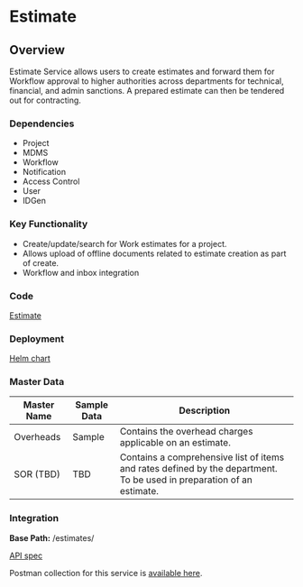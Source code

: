 # Estimate

## Overview

Estimate Service allows users to create estimates and forward them for Workflow approval to higher authorities across departments for technical, financial, and admin sanctions. A prepared estimate can then be tendered out for contracting.

### Dependencies

* Project
* MDMS
* Workflow
* Notification
* Access Control
* User
* IDGen

### Key Functionality

* Create/update/search for Work estimates for a project.&#x20;
* Allows upload of offline documents related to estimate creation as part of create.
* Workflow and inbox integration

### Code

[Estimate](https://github.com/egovernments/DIGIT-Works/tree/master/backend/estimates)

### Deployment

[Helm chart](https://github.com/egovernments/DIGIT-DevOps/tree/digit-works/deploy-as-code/helm/charts/digit-works/backend/estimates)

### Master Data

| Master Name | Sample Data | Description                                                                                                           |
| ----------- | ----------- | --------------------------------------------------------------------------------------------------------------------- |
| Overheads   | Sample      | Contains the overhead charges applicable on an estimate.                                                              |
| SOR (TBD)   | TBD         | Contains a comprehensive list of items and rates defined by the department. To be used in preparation of an estimate. |

### Integration

**Base Path:** /estimates/

[API spec](../architecture/low-level-design/services/estimates.md#api-contract-link)

Postman collection for this service is [available here](https://raw.githubusercontent.com/egovernments/DIGIT-Works/master/backend/estimates/Estimate\_Service\_Collection.postman\_collection.json).&#x20;
